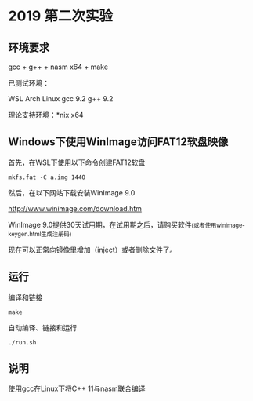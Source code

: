 # 2019 第二次实验

## 环境要求

gcc + g++ + nasm x64 + make

已测试环境：

WSL Arch Linux
gcc 9.2
g++ 9.2

理论支持环境：*nix x64

## Windows下使用WinImage访问FAT12软盘映像

首先，在WSL下使用以下命令创建FAT12软盘

`mkfs.fat -C a.img 1440`

然后，在以下网站下载安装WinImage 9.0

http://www.winimage.com/download.htm

WinImage 9.0提供30天试用期，在试用期之后，请购买软件<small>(或者使用winimage-keygen.html生成注册码)</small>

现在可以正常向镜像里增加（inject）或者删除文件了。

## 运行

编译和链接

`make`

自动编译、链接和运行

`./run.sh`

## 说明

使用gcc在Linux下将C++ 11与nasm联合编译